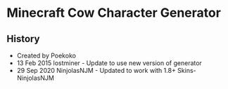 # Minecraft Cow Character Generator

## History

- Created by Poekoko
- 13 Feb 2015 lostminer - Update to use new version of generator
- 29 Sep 2020 NinjolasNJM - Updated to work with 1.8+ Skins- NinjolasNJM
